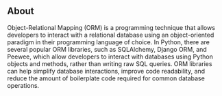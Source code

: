 ## About 
Object-Relational Mapping (ORM) is a programming technique that allows developers to interact with a relational database using an object-oriented paradigm in their programming language of choice. In Python, there are several popular ORM libraries, such as SQLAlchemy, Django ORM, and Peewee, which allow developers to interact with databases using Python objects and methods, rather than writing raw SQL queries. ORM libraries can help simplify database interactions, improve code readability, and reduce the amount of boilerplate code required for common database operations.